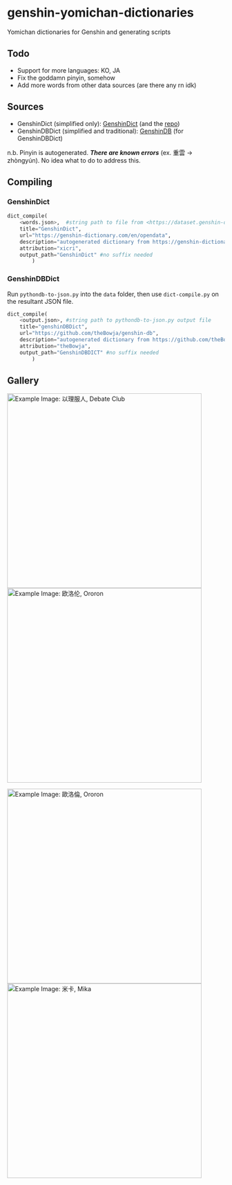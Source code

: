 # genshin-yomichan-dictionaries
Yomichan dictionaries for Genshin and generating scripts

## Todo
- Support for more languages: KO, JA
- Fix the goddamn pinyin, somehow
- Add more words from other data sources (are there any rn idk)

## Sources
- GenshinDict (simplified only): [GenshinDict](https://genshin-dictionary.com/en/opendata) (and the [repo](https://github.com/xicri/genshin-langdata))
- GenshinDBDict (simplified and traditional): [GenshinDB](https://github.com/theBowja/genshin-db) (for GenshinDBDict)

n.b. Pinyin is autogenerated. _**There are known errors**_ (ex. 重雲 -> zhòngyún). No idea what to do to address this.

## Compiling
### GenshinDict
```python
dict_compile(
    <words.json>,  #string path to file from <https://dataset.genshin-dictionary.com/words.json>
    title="GenshinDict", 
    url="https://genshin-dictionary.com/en/opendata", 
    description="autogenerated dictionary from https://genshin-dictionary.com/en/opendata",
    attribution="xicri",
    output_path="GenshinDict" #no suffix needed
        )
```


### GenshinDBDict
Run `pythondb-to-json.py` into the `data` folder, then use `dict-compile.py` on the resultant JSON file. 

```python
dict_compile(
    <output.json>, #string path to pythondb-to-json.py output file
    title="genshinDBDict", 
    url="https://github.com/theBowja/genshin-db", 
    description="autogenerated dictionary from https://github.com/theBowja/genshin-db",
    attribution="theBowja",
    output_path="GenshinDBDICT" #no suffix needed
        )
```


## Gallery
<img width="450" alt="Example Image: 以理服人, Debate Club" src="https://github.com/user-attachments/assets/d5c0e8b7-972f-4ee8-903b-3c194b0332ab" /> <img width="450" alt="Example Image: 欧洛伦, Ororon" src="https://github.com/user-attachments/assets/6ae7d5c2-3cea-46b8-9a21-a5cef448bba2" />


<img width="450" alt="Example Image: 歐洛倫, Ororon" src="https://github.com/user-attachments/assets/b0ff7cb7-ed37-45eb-87fb-4eaca162b033" /> <img width="450" alt="Example Image: 米卡, Mika" src="https://github.com/user-attachments/assets/14550901-4175-42b6-8c51-5b3e0c553b96" />
